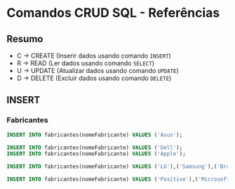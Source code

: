 # Comandos CRUD SQL - Referências

## Resumo

- C -> CREATE (Inserir dados usando comando `INSERT`)
- R -> READ (Ler dados usando comando `SELECT`)
- U -> UPDATE (Atualizar dados usando comando `UPDATE`)
- D -> DELETE (Excluir dados usando comando `DELETE`)

## INSERT 

### Fabricantes

```sql
INSERT INTO fabricantes(nomeFabricante) VALUES ('Asus');

INSERT INTO fabricantes(nomeFabricante) VALUES ('Dell');
INSERT INTO fabricantes(nomeFabricante) VALUES ('Apple');

INSERT INTO fabricantes(nomeFabricante) VALUES ('LG'),('Samsung'),('Brastemp');

INSERT INTO fabricantes(nomeFabricante) VALUES ('Positivo'),('Microsoft');
```
